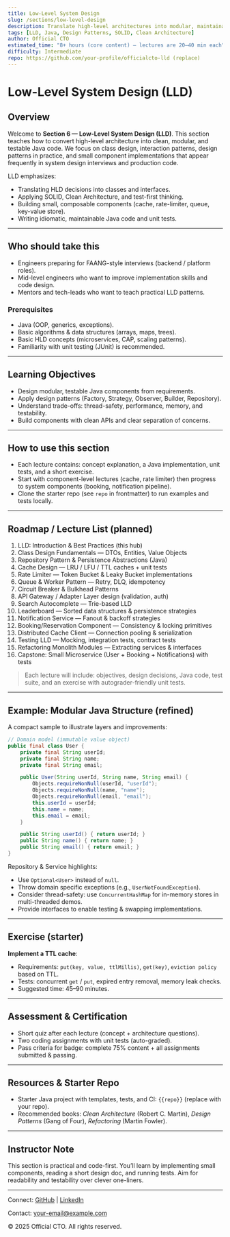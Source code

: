 ```yaml
---
title: Low-Level System Design
slug: /sections/low-level-design
description: Translate high-level architectures into modular, maintainable Java code. Learn OOP-focused LLD, design patterns, and practical exercises for interview and real-world readiness.
tags: [LLD, Java, Design Patterns, SOLID, Clean Architecture]
author: Official CTO
estimated_time: "8+ hours (core content) — lectures are 20–40 min each"
difficulty: Intermediate
repo: https://github.com/your-profile/officialcto-lld (replace)
---
```


# Low-Level System Design (LLD)

## Overview
Welcome to **Section 6 — Low-Level System Design (LLD)**. This section teaches how to convert high-level architecture into clean, modular, and testable Java code. We focus on class design, interaction patterns, design patterns in practice, and small component implementations that appear frequently in system design interviews and production code.

LLD emphasizes:
- Translating HLD decisions into classes and interfaces.
- Applying SOLID, Clean Architecture, and test-first thinking.
- Building small, composable components (cache, rate-limiter, queue, key-value store).
- Writing idiomatic, maintainable Java code and unit tests.

---

## Who should take this
- Engineers preparing for FAANG-style interviews (backend / platform roles).  
- Mid-level engineers who want to improve implementation skills and code design.  
- Mentors and tech-leads who want to teach practical LLD patterns.

### Prerequisites
- Java (OOP, generics, exceptions).  
- Basic algorithms & data structures (arrays, maps, trees).  
- Basic HLD concepts (microservices, CAP, scaling patterns).  
- Familiarity with unit testing (JUnit) is recommended.

---

## Learning Objectives
- Design modular, testable Java components from requirements.
- Apply design patterns (Factory, Strategy, Observer, Builder, Repository).
- Understand trade-offs: thread-safety, performance, memory, and testability.
- Build components with clean APIs and clear separation of concerns.

---

## How to use this section
- Each lecture contains: concept explanation, a Java implementation, unit tests, and a short exercise.  
- Start with component-level lectures (cache, rate limiter) then progress to system components (booking, notification pipeline).  
- Clone the starter repo (see `repo` in frontmatter) to run examples and tests locally.

---

## Roadmap / Lecture List (planned)
1. LLD: Introduction & Best Practices (this hub)  
2. Class Design Fundamentals — DTOs, Entities, Value Objects  
3. Repository Pattern & Persistence Abstractions (Java)  
4. Cache Design — LRU / LFU / TTL caches + unit tests  
5. Rate Limiter — Token Bucket & Leaky Bucket implementations  
6. Queue & Worker Pattern — Retry, DLQ, idempotency  
7. Circuit Breaker & Bulkhead Patterns  
8. API Gateway / Adapter Layer design (validation, auth)  
9. Search Autocomplete — Trie-based LLD  
10. Leaderboard — Sorted data structures & persistence strategies  
11. Notification Service — Fanout & backoff strategies  
12. Booking/Reservation Component — Consistency & locking primitives  
13. Distributed Cache Client — Connection pooling & serialization  
14. Testing LLD — Mocking, integration tests, contract tests  
15. Refactoring Monolith Modules — Extracting services & interfaces  
16. Capstone: Small Microservice (User + Booking + Notifications) with tests

> Each lecture will include: objectives, design decisions, Java code, test suite, and an exercise with autograder-friendly unit tests.

---

## Example: Modular Java Structure (refined)
A compact sample to illustrate layers and improvements:

```java
// Domain model (immutable value object)
public final class User {
    private final String userId;
    private final String name;
    private final String email;

    public User(String userId, String name, String email) {
        Objects.requireNonNull(userId, "userId");
        Objects.requireNonNull(name, "name");
        Objects.requireNonNull(email, "email");
        this.userId = userId;
        this.name = name;
        this.email = email;
    }

    public String userId() { return userId; }
    public String name() { return name; }
    public String email() { return email; }
}
```

Repository & Service highlights:
- Use `Optional<User>` instead of `null`.
- Throw domain specific exceptions (e.g., `UserNotFoundException`).
- Consider thread-safety: use `ConcurrentHashMap` for in-memory stores in multi-threaded demos.
- Provide interfaces to enable testing & swapping implementations.

---

## Exercise (starter)
**Implement a TTL cache**:
- Requirements: `put(key, value, ttlMillis)`, `get(key)`, `eviction policy` based on TTL.
- Tests: concurrent `get` / `put`, expired entry removal, memory leak checks.
- Suggested time: 45–90 minutes.

---

## Assessment & Certification
- Short quiz after each lecture (concept + architecture questions).  
- Two coding assignments with unit tests (auto-graded).  
- Pass criteria for badge: complete 75% content + all assignments submitted & passing.

---

## Resources & Starter Repo
- Starter Java project with templates, tests, and CI: `{{repo}}` (replace with your repo).  
- Recommended books: *Clean Architecture* (Robert C. Martin), *Design Patterns* (Gang of Four), *Refactoring* (Martin Fowler).

---

## Instructor Note
This section is practical and code-first. You’ll learn by implementing small components, reading a short design doc, and running tests. Aim for readability and testability over clever one-liners.

---

<footer>
  <p>Connect: <a href="https://github.com/your-profile">GitHub</a> | <a href="https://linkedin.com/in/your-profile">LinkedIn</a></p>
  <p>Contact: <a href="mailto:your-email@example.com">your-email@example.com</a></p>
  <p>&copy; 2025 Official CTO. All rights reserved.</p>
</footer>
